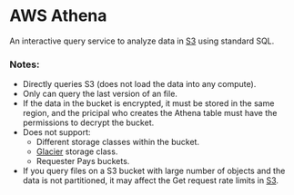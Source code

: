 # AWS Athena

An interactive query service to analyze data in [S3](S3.md) using standard SQL.

### Notes:
- Directly queries S3 (does not load the data into any compute).
- Only can query the last version of an file.
- If the data in the bucket is encrypted, it must be stored in the same region, and the pricipal who creates the Athena table must have the permissions to decrypt the bucket.
- Does not support:
    - Different storage classes within the bucket.
    - [Glacier](S3.md#storage-classes) storage class.
    - Requester Pays buckets.
- If you query files on a S3 bucket with large number of objects and the data is not partitioned, it may affect the Get request rate limits in [S3](S3.md).

